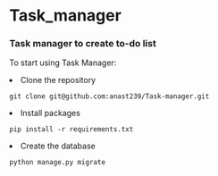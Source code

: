 # Task_manager
### Task manager to create to-do list<br>
To start using Task Manager:
<li>Clone the repository</li>

```
git clone git@github.com:anast239/Task-manager.git
```
<li>Install packages</li>

```
pip install -r requirements.txt
```
<li>Create the database</li>

```
python manage.py migrate
```

